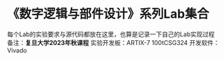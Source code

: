 # 《数字逻辑与部件设计》系列Lab集合
每个Lab的实验要求与源代码都放在这里，也算是记录一下自己的Lab实现过程  
备注：**复旦大学2023年秋课程**
实验开发板：ARTIX-7 100tCSG324
开发软件：Vivado
